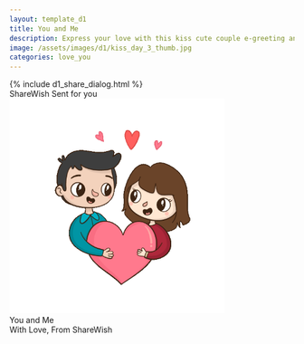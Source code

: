 ```yaml
---
layout: template_d1
title: You and Me
description: Express your love with this kiss cute couple e-greeting and your name
image: /assets/images/d1/kiss_day_3_thumb.jpg
categories: love_you
---
```

<body class="kd-body2" style="overflow-x: hidden; background-attachment: fixed;background-size: cover;">
  {% include d1_share_dialog.html %}
 <div class="top2">
          <span class="sendername">ShareWish</span>
        <span> Sent for you</span>
    </div>
<img src="/assets/images/d1/kiss-day-img.gif" width="380">
<div class="write sty"> You and Me </div>

<div class="k-names ball">With Love, From <span class="sendername">ShareWish</span> </div>

<div class="Viewer">
  <div class="Mydiv kd-3" style="background-position:-70% 30%;"></div>
  <div class="Mydiv kd-3 A_1" style="background-position:-40% 70%;"></div>
  <div class="Mydiv kd-3 A_2" style="background-position:-45% -30%;"></div>
  <div class="Mydiv kd-3 kd-3 A_3" style="background-position:-50% 50%;"></div>
  <div class="Mydiv kd-3 A_4" style="background-position:-50% 30%;"></div>
  <div class="Mydiv kd-3" style="background-position:-40% 70%;"></div>
  <div class="Mydiv kd-3 A_4" style="background-position:35% -30%;"></div>
  <div class="Mydiv kd-3 A_3" style="background-position:80% 70%;"></div>
  <div class="Mydiv kd-3 A_2" style="background-position:75% 85%;"></div>
  <div class="Mydiv kd-3" style="background-position:-40% 70%;"></div>
  <div class="Mydiv kd-3 A_5" style="background-position:35% -30%;"></div>
  <div class="Mydiv kd-3 A_6" style="background-position:80% 70%;"></div>
  <div class="Mydiv kd-3 A_7" style="background-position:75% 85%;"></div>
</div>

<script>
        // function test function //
// parcala(".class/#id" , "tag");
parcala(".demo","span");
parcala(".demo2","b");
parcala(".demo3","div");
parcala(".demo4","span");
parcala(".demo5","b");
// function test function //
// parcala function start //
function parcala(e,tag){
$(e).each(function (index) {
var char = $(this).text().split("");
$this = $(this);
$this.empty();
$.each(char, function (i, el) {
$this.append("<"+tag+">"+el+"</"+tag+">");
});
});
}
// parcala function finish //
    </script>
</body>